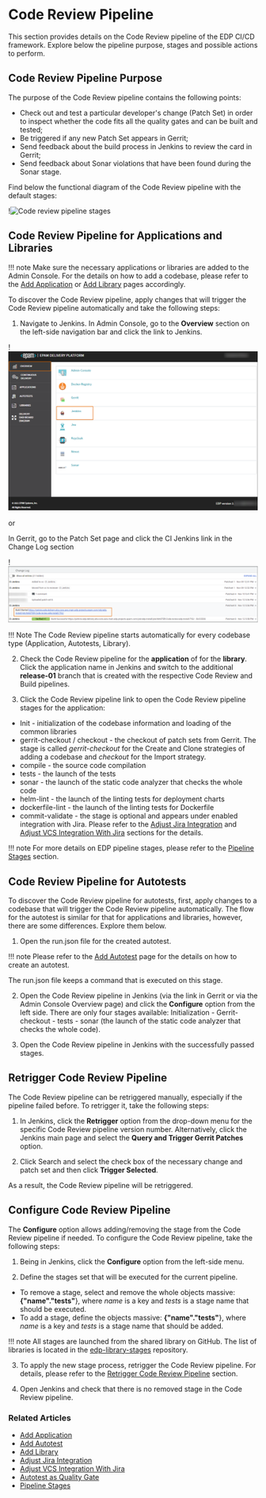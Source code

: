 # Code Review Pipeline

This section provides details on the Code Review pipeline of the EDP CI/CD framework. Explore below the pipeline purpose, stages and possible actions to perform.

## Code Review Pipeline Purpose

The purpose of the Code Review pipeline contains the following points:

* Check out and test a particular developer's change (Patch Set) in order to inspect whether the code fits all the quality gates and can be built and tested;
* Be triggered if any new Patch Set appears in Gerrit;
* Send feedback about the build process in Jenkins to review the card in Gerrit;
* Send feedback about Sonar violations that have been found during the Sonar stage.

Find below the functional diagram of the Code Review pipeline with the default stages:

!![Code review pipeline stages](http://www.plantuml.com/plantuml/proxy?src=https://raw.githubusercontent.com/epam/edp-install/master/docs/user-guide/code-review-pipeline.puml)

## Code Review Pipeline for Applications and Libraries

!!! note
    Make sure the necessary applications or libraries are added to the Admin Console. For the details on how to add a codebase, please refer to the [Add Application](add-application.md) or [Add Library](add-library.md) pages accordingly.

To discover the Code Review pipeline, apply changes that will trigger the Code Review pipeline automatically and take the following steps:

1. Navigate to Jenkins. In Admin Console, go to the **Overview** section on the left-side navigation bar and click the link to Jenkins.

  !![Link to Jenkins](../assets/user-guide/link-to-jenkins.png "Link to Jenkins")

  or

  In Gerrit, go to the Patch Set page and click the CI Jenkins link in the Change Log section

  !![Link from Gerrit](../assets/user-guide/link-from-gerrit.png "Link from Gerrit")

  !!! Note
      The Code Review pipeline starts automatically for every codebase type (Application, Autotests, Library).

2. Check the Code Review pipeline for the **application** of for the **library**. Click the application name in Jenkins and switch to the additional **release-01** branch that is created with the respective Code Review and Build pipelines.

3. Click the Code Review pipeline link to open the Code Review pipeline stages for the application:
  * Init - initialization of the codebase information and loading of the common libraries
  * gerrit-checkout / checkout - the checkout of patch sets from Gerrit. The stage is called _gerrit-checkout_ for the Create and Clone strategies of adding a codebase and _checkout_ for the Import strategy.
  * compile - the source code compilation
  * tests - the launch of the tests
  * sonar - the launch of the static code analyzer that checks the whole code
  * helm-lint - the launch of the linting tests for deployment charts
  * dockerfile-lint - the launch of the linting tests for Dockerfile
  * commit-validate - the stage is optional and appears under enabled integration with Jira. Please refer to the [Adjust Jira Integration](../operator-guide/jira-integration.md) and [Adjust VCS Integration With Jira](../operator-guide/jira-gerrit-integration.md) sections for the details.

!!! note
    For more details on EDP pipeline stages, please refer to the [Pipeline Stages](pipeline-stages.md) section.

## Code Review Pipeline for Autotests

To discover the Code Review pipeline for autotests, first, apply changes to a codebase that will trigger the Code Review pipeline automatically. The flow for the autotest is similar for that for applications and libraries, however, there are some differences. Explore them below.

1. Open the run.json file for the created autotest.

  !!! note
      Please refer to the [Add Autotest](add-autotest.md) page for the details on how to create an autotest.

  The run.json file keeps a command that is executed on this stage.

2. Open the Code Review pipeline in Jenkins (via the link in Gerrit or via the Admin Console Overview page) and click the **Configure** option from the left side. There are only four stages available:
Initialization - Gerrit-checkout - tests - sonar (the launch of the static code analyzer that checks the whole code).

3. Open the Code Review pipeline in Jenkins with the successfully passed stages.

## Retrigger Code Review Pipeline

The Code Review pipeline can be retriggered manually, especially if the pipeline failed before. To retrigger it, take the following steps:

1. In Jenkins, click the **Retrigger** option from the drop-down menu for the specific Code Review pipeline version number. Alternatively, click the Jenkins main page and select the **Query and Trigger Gerrit Patches** option.

2. Click Search and select the check box of the necessary change and patch set and then click **Trigger Selected**.

 As a result, the Code Review pipeline will be retriggered.

## Configure Code Review Pipeline

The **Configure** option allows adding/removing the stage from the Code Review pipeline if needed. To configure the Code Review pipeline, take the following steps:

1. Being in Jenkins, click the **Configure** option from the left-side menu.

2. Define the stages set that will be executed for the current pipeline.<br>
  * To remove a stage, select and remove the whole objects massive: **{"name"."tests"**}, where _name_ is a key and _tests_ is a stage name that should be executed.<br>
  * To add a stage, define the objects massive: **{"name"."tests"**}, where _name_ is a key and _tests_ is a stage name that should be added.

  !!! note
      All stages are launched from the shared library on GitHub. The list of libraries is located in the [edp-library-stages](https://github.com/epam/edp-library-stages) repository.

3. To apply the new stage process, retrigger the Code Review pipeline. For details, please refer to the [Retrigger Code Review Pipeline](#retrigger-code-review-pipeline) section.

4. Open Jenkins and check that there is no removed stage in the Code Review pipeline.

### Related Articles

* [Add Application](add-application.md)
* [Add Autotest](add-autotest.md)
* [Add Library](add-library.md)
* [Adjust Jira Integration](../operator-guide/jira-integration.md)
* [Adjust VCS Integration With Jira](../operator-guide/jira-gerrit-integration.md)
* [Autotest as Quality Gate](../use-cases/autotest-as-quality-gate.md)
* [Pipeline Stages](pipeline-stages.md)
